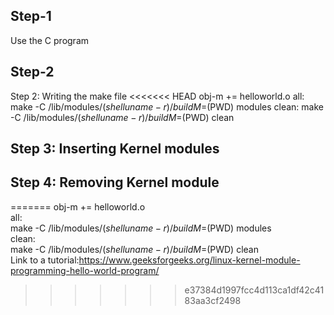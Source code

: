 ## Step-1
Use the C program
## Step-2
Step 2: Writing the make file
<<<<<<< HEAD
obj-m += helloworld.o
all:
 make -C /lib/modules/$(shell uname -r)/build M=$(PWD) modules
clean:
 make -C /lib/modules/$(shell uname -r)/build M=$(PWD) clean
## Step 3: Inserting Kernel modules
## Step 4: Removing Kernel module
    
=======
obj-m += helloworld.o <br>
all: <br>
 make -C /lib/modules/$(shell uname -r)/build M=$(PWD) modules <br>
clean: <br>
 make -C /lib/modules/$(shell uname -r)/build M=$(PWD) clean <br>
Link to a tutorial:https://www.geeksforgeeks.org/linux-kernel-module-programming-hello-world-program/
>>>>>>> e37384d1997fcc4d113ca1df42c4183aa3cf2498
